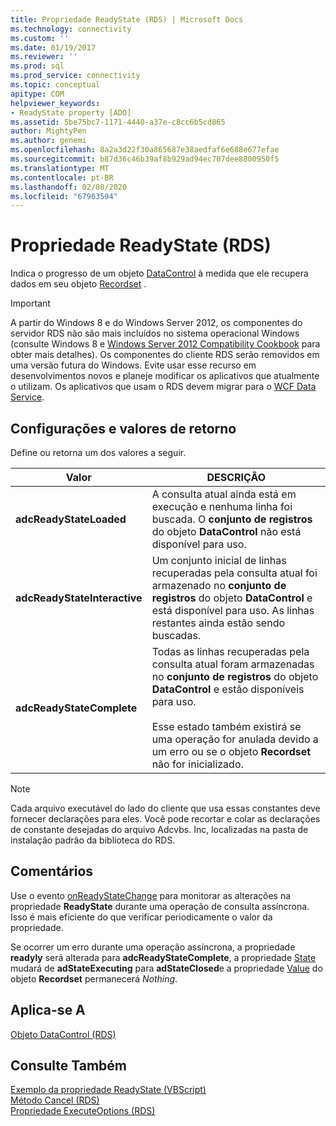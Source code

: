 ```yaml
---
title: Propriedade ReadyState (RDS) | Microsoft Docs
ms.technology: connectivity
ms.custom: ''
ms.date: 01/19/2017
ms.reviewer: ''
ms.prod: sql
ms.prod_service: connectivity
ms.topic: conceptual
apitype: COM
helpviewer_keywords:
- ReadyState property [ADO]
ms.assetid: 5be75bc7-1171-4440-a37e-c8cc6b5cd865
author: MightyPen
ms.author: genemi
ms.openlocfilehash: 8a2a3d22f30a865687e38aedfaf6e688e677efae
ms.sourcegitcommit: b87d36c46b39af8b929ad94ec707dee8800950f5
ms.translationtype: MT
ms.contentlocale: pt-BR
ms.lasthandoff: 02/08/2020
ms.locfileid: "67963594"
---
```

# <a name="readystate-property-rds"></a>Propriedade ReadyState (RDS)
Indica o progresso de um objeto [DataControl](../../../ado/reference/rds-api/datacontrol-object-rds.md) à medida que ele recupera dados em seu objeto [Recordset](../../../ado/reference/ado-api/recordset-object-ado.md) .  
  
> [!IMPORTANT]
>  A partir do Windows 8 e do Windows Server 2012, os componentes do servidor RDS não são mais incluídos no sistema operacional Windows (consulte Windows 8 e [Windows Server 2012 Compatibility Cookbook](https://www.microsoft.com/download/details.aspx?id=27416) para obter mais detalhes). Os componentes do cliente RDS serão removidos em uma versão futura do Windows. Evite usar esse recurso em desenvolvimentos novos e planeje modificar os aplicativos que atualmente o utilizam. Os aplicativos que usam o RDS devem migrar para o [WCF Data Service](https://go.microsoft.com/fwlink/?LinkId=199565).  
  
## <a name="settings-and-return-values"></a>Configurações e valores de retorno  
 Define ou retorna um dos valores a seguir.  
  
|Valor|DESCRIÇÃO|  
|-----------|-----------------|  
|**adcReadyStateLoaded**|A consulta atual ainda está em execução e nenhuma linha foi buscada. O **conjunto de registros** do objeto **DataControl** não está disponível para uso.|  
|**adcReadyStateInteractive**|Um conjunto inicial de linhas recuperadas pela consulta atual foi armazenado no **conjunto de registros** do objeto **DataControl** e está disponível para uso. As linhas restantes ainda estão sendo buscadas.|  
|**adcReadyStateComplete**|Todas as linhas recuperadas pela consulta atual foram armazenadas no **conjunto de registros** do objeto **DataControl** e estão disponíveis para uso.<br /><br /> Esse estado também existirá se uma operação for anulada devido a um erro ou se o objeto **Recordset** não for inicializado.|  
  
> [!NOTE]
>  Cada arquivo executável do lado do cliente que usa essas constantes deve fornecer declarações para eles. Você pode recortar e colar as declarações de constante desejadas do arquivo Adcvbs. Inc, localizadas na pasta de instalação padrão da biblioteca do RDS.  
  
## <a name="remarks"></a>Comentários  
 Use o evento [onReadyStateChange](../../../ado/reference/rds-api/onreadystatechange-event-rds.md) para monitorar as alterações na propriedade **ReadyState** durante uma operação de consulta assíncrona. Isso é mais eficiente do que verificar periodicamente o valor da propriedade.  
  
 Se ocorrer um erro durante uma operação assíncrona, a propriedade **readyly** será alterada para **adcReadyStateComplete**, a propriedade [State](../../../ado/reference/ado-api/state-property-ado.md) mudará de **adStateExecuting** para **adStateClosed**e a propriedade [Value](../../../ado/reference/ado-api/value-property-ado.md) do objeto **Recordset** permanecerá *Nothing*.  
  
## <a name="applies-to"></a>Aplica-se A  
 [Objeto DataControl (RDS)](../../../ado/reference/rds-api/datacontrol-object-rds.md)  
  
## <a name="see-also"></a>Consulte Também  
 [Exemplo da propriedade ReadyState (VBScript)](../../../ado/reference/rds-api/readystate-property-example-vbscript.md)   
 [Método Cancel (RDS)](../../../ado/reference/rds-api/cancel-method-rds.md)   
 [Propriedade ExecuteOptions (RDS)](../../../ado/reference/rds-api/executeoptions-property-rds.md)


